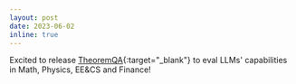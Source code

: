 ```yaml
---
layout: post
date: 2023-06-02
inline: true
---
```


Excited to release [TheoremQA](https://arxiv.org/pdf/2305.12524.pdf){:target="\_blank"} to eval LLMs' capabilities in Math, Physics, EE&CS and Finance!
